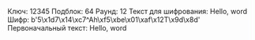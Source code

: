 Ключ: 12345
Подблок: 64
Раунд: 12
Текст для шифрования: Hello, word
Шифр: b'5\x1d7\x14\xc7^Ah\xf5\xbe\x01\xaf\x12T\x9d\x8d'
Первоначальный текст: Hello, word     

